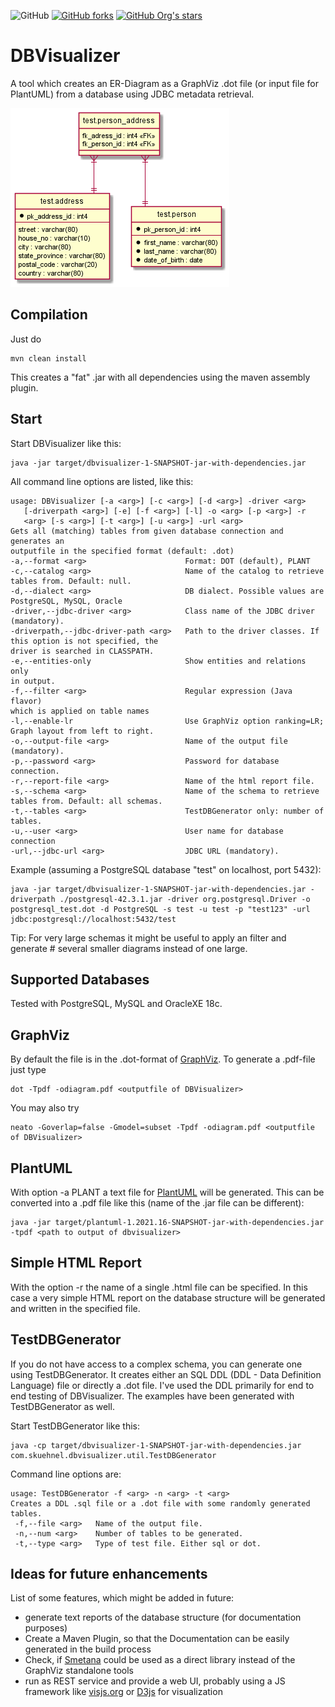 ![GitHub](https://img.shields.io/github/license/eska-muc/dbvisualizer.svg)
[![GitHub forks](https://img.shields.io/github/forks/eska-muc/dbvisualizer)](https://github.com/eska-muc/dbvisualizer/network)
[![GitHub Org's stars](https://img.shields.io/github/stars/eska-muc/dbvisualizer)](https://github.com/eska-muc/dbvisualizer/stargazers)
# DBVisualizer
A tool which creates an ER-Diagram as a GraphViz .dot file (or input file for PlantUML) from a database using JDBC metadata retrieval.

![Example (generated with PlantUML)](https://github.com/eska-muc/dbvisualizer/blob/master/com.skuehnel.dbvisualizer/example/postgresql_test.png)

## Compilation

Just do

    mvn clean install
    
This creates a "fat" .jar with all dependencies using the maven assembly plugin.

## Start

Start DBVisualizer like this:

    java -jar target/dbvisualizer-1-SNAPSHOT-jar-with-dependencies.jar

All command line options are listed, like this:

    usage: DBVisualizer [-a <arg>] [-c <arg>] [-d <arg>] -driver <arg>
       [-driverpath <arg>] [-e] [-f <arg>] [-l] -o <arg> [-p <arg>] -r
       <arg> [-s <arg>] [-t <arg>] [-u <arg>] -url <arg>
    Gets all (matching) tables from given database connection and generates an
    outputfile in the specified format (default: .dot)
    -a,--format <arg>                      Format: DOT (default), PLANT
    -c,--catalog <arg>                     Name of the catalog to retrieve
    tables from. Default: null.
    -d,--dialect <arg>                     DB dialect. Possible values are
    PostgreSQL, MySQL, Oracle
    -driver,--jdbc-driver <arg>            Class name of the JDBC driver
    (mandatory).
    -driverpath,--jdbc-driver-path <arg>   Path to the driver classes. If
    this option is not specified, the
    driver is searched in CLASSPATH.
    -e,--entities-only                     Show entities and relations only
    in output.
    -f,--filter <arg>                      Regular expression (Java flavor)
    which is applied on table names
    -l,--enable-lr                         Use GraphViz option ranking=LR;
    Graph layout from left to right.
    -o,--output-file <arg>                 Name of the output file
    (mandatory).
    -p,--password <arg>                    Password for database connection.
    -r,--report-file <arg>                 Name of the html report file.
    -s,--schema <arg>                      Name of the schema to retrieve
    tables from. Default: all schemas.
    -t,--tables <arg>                      TestDBGenerator only: number of
    tables.
    -u,--user <arg>                        User name for database connection
    -url,--jdbc-url <arg>                  JDBC URL (mandatory).

Example (assuming a PostgreSQL database "test" on localhost, port 5432):
    
    java -jar target/dbvisualizer-1-SNAPSHOT-jar-with-dependencies.jar -driverpath ./postgresql-42.3.1.jar -driver org.postgresql.Driver -o postgresql_test.dot -d PostgreSQL -s test -u test -p "test123" -url jdbc:postgresql://localhost:5432/test 

Tip: For very large schemas it might be useful to apply an filter and generate #
several smaller diagrams instead of one large.

## Supported Databases

Tested with PostgreSQL, MySQL and OracleXE 18c.

## GraphViz

By default the file is in the .dot-format of [GraphViz](http://www.graphviz.org). To generate a .pdf-file just type
   
    dot -Tpdf -odiagram.pdf <outputfile of DBVisualizer> 

You may also try

    neato -Goverlap=false -Gmodel=subset -Tpdf -odiagram.pdf <outputfile of DBVisualizer> 

## PlantUML

With option -a PLANT a text file for [PlantUML](https://plantuml.com/ie-diagram) will be generated.
This can be converted into a .pdf file like this (name of the .jar file can be different):

    java -jar target/plantuml-1.2021.16-SNAPSHOT-jar-with-dependencies.jar -tpdf <path to output of dbvisualizer>

## Simple HTML Report

With the option -r the name of a single .html file can be specified. In this case a very simple HTML report on the 
database structure will be generated and written in the specified file.

## TestDBGenerator

If you do not have access to a complex schema, you can generate one using TestDBGenerator.
It creates either an SQL DDL (DDL - Data Definition Language) file or directly a .dot file.
I've used the DDL primarily for end to end testing of DBVisualizer.  The examples have been 
generated with TestDBGenerator as well.

Start TestDBGenerator like this:

    java -cp target/dbvisualizer-1-SNAPSHOT-jar-with-dependencies.jar com.skuehnel.dbvisualizer.util.TestDBGenerator
    
Command line options are:

    usage: TestDBGenerator -f <arg> -n <arg> -t <arg>
    Creates a DDL .sql file or a .dot file with some randomly generated
    tables.
     -f,--file <arg>   Name of the output file.
     -n,--num <arg>    Number of tables to be generated.
     -t,--type <arg>   Type of test file. Either sql or dot.
     
## Ideas for future enhancements

List of some features, which might be added in future:

* generate text reports of the database structure (for documentation purposes)
* Create a Maven Plugin, so that the Documentation can be easily generated in the build process
* Check, if [Smetana](https://github.com/plantuml/smetana) could be used as a direct library instead of the GraphViz standalone tools
* run as REST service and provide a web UI, probably using a JS framework like [visjs.org](http://visjs.org/) or [D3js](https://d3js.org/) for visualization 

